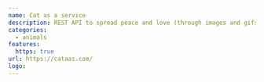```yaml
---
name: Cat as a service
description: REST API to spread peace and love (through images and gifs) thanks to cats.
categories:
  - animals
features:
  https: true
url: https://cataas.com/
logo:
---
```

